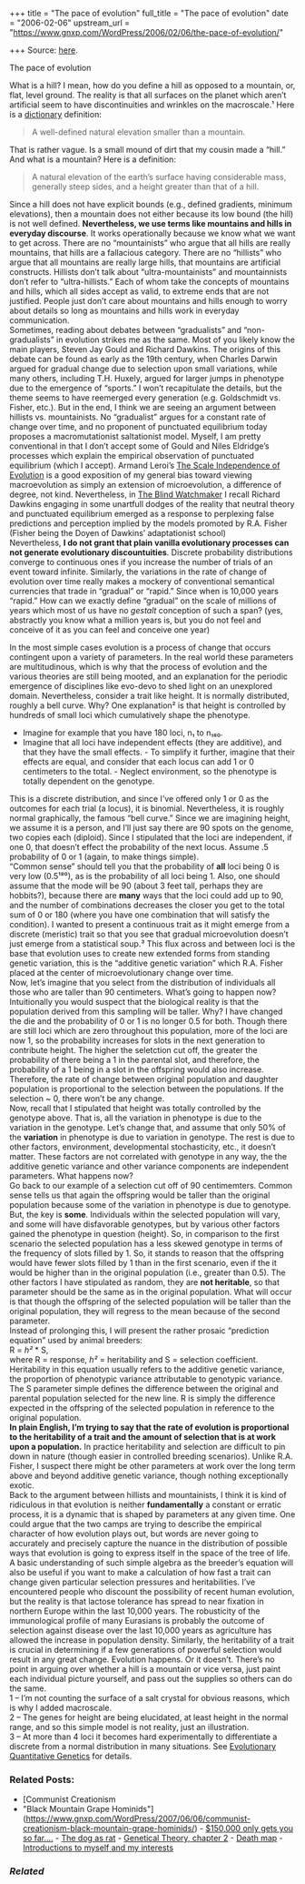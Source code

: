 +++
title = "The pace of evolution"
full_title = "The pace of evolution"
date = "2006-02-06"
upstream_url = "https://www.gnxp.com/WordPress/2006/02/06/the-pace-of-evolution/"

+++
Source: [here](https://www.gnxp.com/WordPress/2006/02/06/the-pace-of-evolution/).

The pace of evolution

What is a hill? I mean, how do you define a hill as opposed to a mountain, or, flat, level ground. The reality is that all surfaces on the planet which aren’t artificial seem to have discontinuities and wrinkles on the macroscale.¹ Here is a [dictionary](http://dictionary.reference.com/search?q=hill) definition:

> A well-defined natural elevation smaller than a mountain.

That is rather vague. Is a small mound of dirt that my cousin made a “hill.” And what is a mountain? Here is a definition:

> A natural elevation of the earth’s surface having considerable mass, generally steep sides, and a height greater than that of a hill.

Since a hill does not have explicit bounds (e.g., defined gradients, minimum elevations), then a mountain does not either because its low bound (the hill) is not well defined. **Nevertheless, we use terms like mountains and hills in everyday discourse**. It works operationally because we know what we want to get across. There are no “mountainists” who argue that all hills are really mountains, that hills are a fallacious category. There are no “hillists” who argue that all mountains are really large hills, that mountains are artificial constructs. Hillists don’t talk about “ultra-mountainists” and mountainnists don’t refer to “ultra-hillists.” Each of whom take the concepts of mountains and hills, which all sides accept as valid, to extreme ends that are not justified. People just don’t care about mountains and hills enough to worry about details so long as mountains and hills work in everyday communication.  
Sometimes, reading about debates between “gradualists” and “non-gradualists” in evolution strikes me as the same. Most of you likely know the main players, Steven Jay Gould and Richard Dawkins. The origins of this debate can be found as early as the 19th century, when Charles Darwin argued for gradual change due to selection upon small variations, while many others, including T.H. Huxely, argued for larger jumps in phenotype due to the emergence of “sports.” I won’t recapitulate the details, but the theme seems to have reemerged every generation (e.g. Goldschmidt vs. Fisher, etc.). But in the end, I think we are seeing an argument between hillists vs. mountainists. No “gradualist” argues for a constant rate of change over time, and no proponent of punctuated equilibrium today proposes a macromutationist saltationist model. Myself, I am pretty conventional in that I don’t accept some of Gould and Niles Eldridge’s processes which explain the empirical observation of punctuated equilibrium (which I accept). Armand Leroi’s [The Scale Independence of Evolution](http://armandleroi.com/research/pdf/Leroi013.pdf) is a good exposition of my general bias toward viewing macroevolution as simply an extension of microevolution, a difference of degree, not kind. Nevertheless, in [The Blind Watchmaker](https://www.amazon.com/exec/obidos/ASIN/0393315703/geneexpressio-20/) I recall Richard Dawkins engaging in some unartfull dodges of the reality that neutral theory and punctuated equilibrium emerged as a response to perplexing false predictions and perception implied by the models promoted by R.A. Fisher (Fisher being the Doyen of Dawkins’ adaptationist school)  
Nevertheless, **I do not grant that plain vanilla evolutionary processes can not generate evolutionary discountuities**. Discrete probability distributions converge to continuous ones if you increase the number of trials of an event toward infinite. Similarly, the variations in the rate of change of evolution over time really makes a mockery of conventional semantical currencies that trade in “gradual” or “rapid.” Since when is 10,000 years “rapid.” How can we exactly define “gradual” on the scale of millions of years which most of us have no *gestalt* conception of such a span? (yes, abstractly you know what a million years is, but you do not feel and conceive of it as you can feel and conceive one year)

  
In the most simple cases evolution is a process of change that occurs contingent upon a variety of parameters. In the real world these parameters are multitudinous, which is why that the process of evolution and the various theories are still being mooted, and an explanation for the periodic emergence of disciplines like evo-devo to shed light on an unexplored domain. Nevertheless, consider a trait like height. It is normally distributed, roughly a bell curve. Why? One explanation² is that height is controlled by hundreds of small loci which cumulatively shape the phenotype.

- Imagine for example that you have 180 loci, n₁ to n₁₈₀.
- Imagine that all loci have independent effects (they are additive),
  and that they have the small effects. - To simplify it further, imagine that their effects are equal, and
  consider that each locus can add 1 or 0 centimeters to the total. - Neglect environment, so the phenotype is totally dependent on the
  genotype.

This is a discrete distribution, and since I’ve offered only 1 or 0 as the outcomes for each trial (a locus), it is binomial. Nevertheless, it is roughly normal graphically, the famous “bell curve.” Since we are imagining height, we assume it is a person, and I’ll just say there are 90 spots on the genome, two copies each (diploid). Since I stipulated that the loci are independent, if one 0, that doesn’t effect the probability of the next locus. Assume .5 probability of 0 or 1 (again, to make things simple).  
“Common sense” should tell you that the probability of **all** loci being 0 is very low (0.5¹⁸⁰), as is the probability of all loci being 1. Also, one should assume that the mode will be 90 (about 3 feet tall, perhaps they are hobbits?), because there are **many** ways that the loci could add up to 90, and the number of combinations decreases the closer you get to the total sum of 0 or 180 (where you have one combination that will satisfy the condition). I wanted to present a continuous trait as it might emerge from a discrete (meristic) trait so that you see that gradual microevolution doesn’t just emerge from a statistical soup.³ This flux across and between loci is the base that evolution uses to create new extended forms from standing genetic variation, this is the “additive genetic variation” which R.A. Fisher placed at the center of microevolutionary change over time.  
Now, let’s imagine that you select from the distribution of individuals all those who are taller than 90 centimeters. What’s going to happen now? Intuitionally you would suspect that the biological reality is that the population derived from this sampling will be taller. Why? I have changed the die and the probability of 0 or 1 is no longer 0.5 for both. Though there are still loci which are zero throughout this population, more of the loci are now 1, so the probability increases for slots in the next generation to contribute height. The higher the seletction cut off, the greater the probability of there being a 1 in the parental slot, and therefore, the probability of a 1 being in a slot in the offspring would also increase.  
Therefore, the rate of change between original population and daughter population is proportional to the selection between the populations. If the selection \~ 0, there won’t be any change.  
Now, recall that I stipulated that height was totally controlled by the genotype above. That is, all the variation in phenotype is due to the variation in the genotype. Let’s change that, and assume that only 50% of the **variation** in phenotype is due to variation in genotype. The rest is due to other factors, environment, developmental stochasticity, etc., it doesn’t matter. These factors are not correlated with genotype in any way, the the additive genetic variance and other variance components are independent parameters. What happens now?  
Go back to our example of a selection cut off of 90 centimemters. Common sense tells us that again the offspring would be taller than the original population because some of the variation in phenotype is due to genotype. But, the key is **some**. Individuals within the selected population will vary, and some will have disfavorable genotypes, but by various other factors gained the phenotype in question (height). So, in comparison to the first scenario the selected population has a less skewed genotype in terms of the frequency of slots filled by 1. So, it stands to reason that the offspring would have fewer slots filled by 1 than in the first scenario, even if the it would be higher than in the original population (i.e., greater than 0.5). The other factors I have stipulated as random, they are **not heritable**, so that parameter should be the same as in the original population. What will occur is that though the offspring of the selected population will be taller than the original population, they will regress to the mean because of the second parameter.  
Instead of prolonging this, I will present the rather prosaic “prediction equation” used by animal breeders:  
R = *h²* \* S,  
where R = response, *h²* = heritability and S = selection coefficient.  
Heritability in this equation usually refers to the additive genetic variance, the proportion of phenotypic variance attributable to genotypic variance. The S parameter simple defines the difference between the original and parental population selected for the new line. R is simply the difference expected in the offspring of the selected population in reference to the original population.  
**In plain English, I’m trying to say that the rate of evolution is proportional to the heritability of a trait and the amount of selection that is at work upon a population.** In practice heritability and selection are difficult to pin down in nature (though easier in controlled breeding scenarios). Unlike R.A. Fisher, I suspect there might be other parameters at work over the long term above and beyond additive genetic variance, though nothing exceptionally exotic.  
Back to the argument between hillists and mountainists, I think it is kind of ridiculous in that evolution is neither **fundamentally** a constant or erratic process, it is a dynamic that is shaped by parameters at any given time. One could argue that the two camps are trying to describe the empirical character of how evolution plays out, but words are never going to accurately and precisely capture the nuance in the distribution of possible ways that evolution is going to express itself in the space of the tree of life.  
A basic understanding of such simple algebra as the breeder’s equation will also be useful if you want to make a calculation of how fast a trait can change given particular selection pressures and heritabilities. I’ve encountered people who discount the possibility of recent human evolution, but the reality is that lactose tolerance has spread to near fixation in northern Europe within the last 10,000 years. The robusticity of the immunological profile of many Eurasians is probably the outcome of selection against disease over the last 10,000 years as agriculture has allowed the increase in population density. Similarly, the heritability of a trait is crucial in determining if a few generations of powerful selection would result in any great change. Evolution happens. Or it doesn’t. There’s no point in arguing over whether a hill is a mountain or vice versa, just paint each individual picture yourself, and pass out the supplies so others can do the same.  
1 – I’m not counting the surface of a salt crystal for obvious reasons, which is why I added macroscale.  
2 – The genes for height are being elucidated, at least height in the normal range, and so this simple model is not reality, just an illustration.  
3 – At more than 4 loci it becomes hard experimentally to differentiate a discrete from a normal distribution in many situations. See [Evolutionary Quantitative Genetics](https://www.amazon.com/exec/obidos/ASIN/041212971X/geneexpressio-20/) for details.

### Related Posts:

- [Communist Creationism
- "Black Mountain Grape
  Hominids"](https://www.gnxp.com/WordPress/2007/06/06/communist-creationism-black-mountain-grape-hominids/) - [\$150,000 only gets you so
  far....](https://www.gnxp.com/WordPress/2017/04/12/150000-only-gets-you-so-far/) - [The dog as
  rat](https://www.gnxp.com/WordPress/2009/08/25/the-dog-as-rat/) - [Genetical Theory, chapter
  2](https://www.gnxp.com/WordPress/2006/08/16/genetical-theory-chapter-2/) - [Death map](https://www.gnxp.com/WordPress/2008/12/17/death-map/) - [Introductions to myself and my
  interests](https://www.gnxp.com/WordPress/2008/12/08/introductions-to-myself-and-my-interests/)

### *Related*

[](https://www.addtoany.com/add_to/facebook?linkurl=https%3A%2F%2Fwww.gnxp.com%2FWordPress%2F2006%2F02%2F06%2Fthe-pace-of-evolution%2F&linkname=The%20pace%20of%20evolution "Facebook")[](https://www.addtoany.com/add_to/twitter?linkurl=https%3A%2F%2Fwww.gnxp.com%2FWordPress%2F2006%2F02%2F06%2Fthe-pace-of-evolution%2F&linkname=The%20pace%20of%20evolution "Twitter")[](https://www.addtoany.com/add_to/email?linkurl=https%3A%2F%2Fwww.gnxp.com%2FWordPress%2F2006%2F02%2F06%2Fthe-pace-of-evolution%2F&linkname=The%20pace%20of%20evolution "Email")[](https://www.addtoany.com/share)
